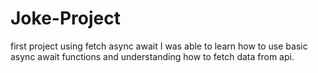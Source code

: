 # Joke-Project
first project using fetch async await
I was able to learn how to use basic async await functions and understanding how to fetch data from api.
